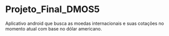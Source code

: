 # Projeto_Final_DMOS5
Aplicativo android que busca as moedas internacionais e suas cotações no momento atual com base no dólar americano.
